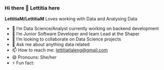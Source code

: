 ### Hi there 👋 Lettitia here


**LettitiaM/LettitiaM** Loves working with Data and Analysing Data


- 🔭 I’m Data Science/Analyst currently working on backend development
- 🌱 I’m Junior Software Developer and team Lead at the Shaper
- 👯 I’m looking to collaborate on Data Science projects
- 💬 Ask me about anything data related
- 📫 How to reach me:
  lettitiatlaleng@gmail.com
- 😄 Pronouns: She/her
- ⚡ Fun fact: 

